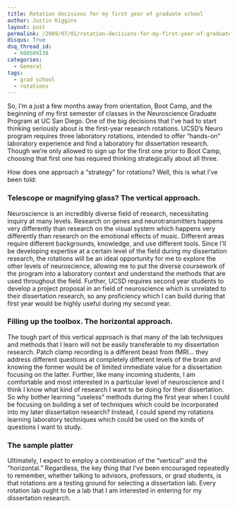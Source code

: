 ```yaml
---
title: Rotation decisions for my first year of graduate school
author: Justin Kiggins
layout: post
permalink: /2009/07/01/rotation-decisions-for-my-first-year-of-graduate-school/
disqus: True
dsq_thread_id:
  - 680509138
categories:
  - General
tags:
  - grad school
  - rotations
---
```

So, I&#8217;m a just a few months away from orientation, Boot Camp, and the beginning of my first semester of classes in the Neuroscience Graduate Program at UC San Diego. One of the big decisions that I&#8217;ve had to start thinking seriously about is the first-year research rotations. UCSD&#8217;s Neuro program requires three laboratory rotations, intended to offer &#8220;hands-on&#8221; laboratory experience and find a laboratory for dissertation research. Though we&#8217;re only allowed to sign up for the first one prior to Boot Camp, choosing that first one has required thinking strategically about all three.

How does one approach a &#8220;strategy&#8221; for rotations? Well, this is what I&#8217;ve been told:

### Telescope or magnifying glass? The vertical approach.

Neuroscience is an incredibly diverse field of research, necessitating inquiry at many levels. Research on genes and neurotransmitters happens very differently than research on the visual system which happens very differently than research on the emotional effects of music. Different areas require different backgrounds, knowledge, and use different tools. Since I&#8217;ll be developing expertise at a certain level of the field during my dissertation research, the rotations will be an ideal opportunity for me to explore the other levels of neuroscience, allowing me to put the diverse coursework of the program into a laboratory context and understand the methods that are used throughout the field. Further, UCSD requires second year students to develop a project proposal in an field of neuroscience which is unrelated to their dissertation research, so any proficiency which I can build during that first year would be highly useful during my second year.

### Filling up the toolbox. The horizontal approach.

The tough part of this vertical approach is that many of the lab techniques and methods that I learn will not be easily transferable to my dissertation research. Patch clamp recording is a different beast from fMRI&#8230; they address different questions at completely different levels of the brain and knowing the former would be of limited immediate value for a dissertation focusing on the latter. Further, like many incoming students, I am comfortable and most interested in a particular level of neuroscience and I think I know what kind of research I want to be doing for their dissertation. So why bother learning &#8220;useless&#8221; methods during the first year when I could be focusing on building a set of techniques which could be incorporated into my later dissertation research? Instead, I could spend my rotations learning laboratory techniques which could be used on the kinds of questions I want to study.

### The sample platter

Ultimately, I expect to employ a combination of the &#8220;vertical&#8221; and the &#8220;horizontal.&#8221; Regardless, the key thing that I&#8217;ve been encouraged repeatedly to remember, whether talking to advisors, professors, or grad students, is that rotations are a testing ground for selecting a dissertation lab. Every rotation lab ought to be a lab that I am interested in entering for my dissertation research.